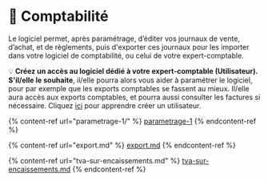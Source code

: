 # 🧮 Comptabilité

Le logiciel permet, après paramétrage, d’éditer vos journaux de vente, d’achat, et de règlements, puis d'exporter ces journaux pour les importer dans votre logiciel de comptabilité, ou celui de votre expert-comptable.

:bulb: **Créez un accès au logiciel dédié à votre expert-comptable (Utilisateur). S'il/elle le souhaite**, il/elle pourra alors vous aider à paramétrer le logiciel, pour par exemple que les exports comptables se fassent au mieux. Il/elle aura accès aux exports comptables, et pourra aussi consulter les factures si nécessaire. Cliquez [ici](../../aide-au-demarrage/les-utilisateurs/) pour apprendre créer un utilisateur.



{% content-ref url="parametrage-1/" %}
[parametrage-1](parametrage-1/)
{% endcontent-ref %}

{% content-ref url="export.md" %}
[export.md](export.md)
{% endcontent-ref %}

{% content-ref url="tva-sur-encaissements.md" %}
[tva-sur-encaissements.md](tva-sur-encaissements.md)
{% endcontent-ref %}

